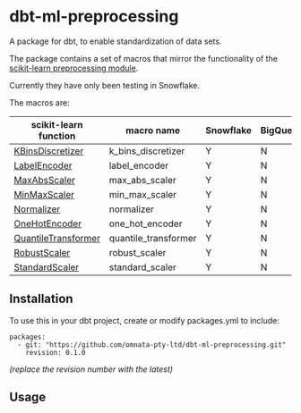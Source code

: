 # dbt-ml-preprocessing

A package for dbt, to enable standardization of data sets.

The package contains a set of macros that mirror the functionality of the [scikit-learn preprocessing module](https://scikit-learn.org/stable/modules/preprocessing.html).

Currently they have only been testing in Snowflake.

The macros are:

| scikit-learn function | macro name | Snowflake | BigQuery | Redshift |
| --- | --- | --- | --- | --- |
| [KBinsDiscretizer](https://scikit-learn.org/stable/modules/generated/sklearn.preprocessing.KBinsDiscretizer.html#sklearn.preprocessing.KBinsDiscretizer)| k_bins_discretizer  | Y | N | N |
| [LabelEncoder](https://scikit-learn.org/stable/modules/generated/sklearn.preprocessing.LabelEncoder.html#sklearn.preprocessing.LabelEncoder)| label_encoder  | Y | N | N |
| [MaxAbsScaler](https://scikit-learn.org/stable/modules/generated/sklearn.preprocessing.MaxAbsScaler.html#sklearn.preprocessing.MaxAbsScaler) | max_abs_scaler | Y | N | N |
| [MinMaxScaler](https://scikit-learn.org/stable/modules/generated/sklearn.preprocessing.MinMaxScaler.html#sklearn.preprocessing.MinMaxScaler) | min_max_scaler | Y | N | N |
| [Normalizer](https://scikit-learn.org/stable/modules/generated/sklearn.preprocessing.Normalizer.html#sklearn.preprocessing.Normalizer) | normalizer | Y | N | N |
| [OneHotEncoder](https://scikit-learn.org/stable/modules/generated/sklearn.preprocessing.OneHotEncoder.html#sklearn.preprocessing.OneHotEncoder) | one_hot_encoder | Y | N | N |
| [QuantileTransformer](https://scikit-learn.org/stable/modules/generated/sklearn.preprocessing.QuantileTransformer.html#sklearn.preprocessing.QuantileTransformer) | quantile_transformer | Y | N | N |
| [RobustScaler](https://scikit-learn.org/stable/modules/generated/sklearn.preprocessing.RobustScaler.html#sklearn.preprocessing.RobustScaler) | robust_scaler | Y | N | N |
| [StandardScaler](https://scikit-learn.org/stable/modules/generated/sklearn.preprocessing.StandardScaler.html#sklearn.preprocessing.StandardScaler) | standard_scaler | Y | N | N |

## Installation
To use this in your dbt project, create or modify packages.yml to include:
```
packages:
  - git: "https://github.com/omnata-pty-ltd/dbt-ml-preprocessing.git"
    revision: 0.1.0
```
_(replace the revision number with the latest)_

## Usage
